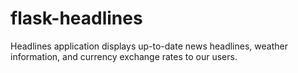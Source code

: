 # flask-headlines
Headlines application displays up-to-date news headlines, weather information,
and currency exchange rates to our users.